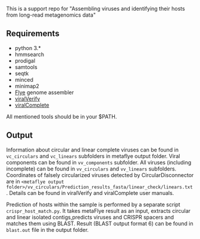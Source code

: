 This is a support repo for "Assembling viruses and identifying their hosts from long-read metagenomics data"

Requirements
----------
* python 3.*
* hmmsearch
* prodigal
* samtools
* seqtk
* minced
* minimap2
* [Flye](https://github.com/fenderglass/Flye) genome assembler 
* [viralVerify](https://github.com/ablab/viralVerify)
* [viralComplete](https://github.com/ablab/viralComplete)


All mentioned tools should be in your $PATH.


Output
---------
Information about circular and linear complete viruses can be found in `vc_circulars` and `vc_linears` subfolders in metaflye output folder.
Viral components can be found in `vv_components` subfolder. All viruses (including incomplete) can be found in `vv_circulars` and `vv_linears` subfolders. Coordinates of falsely circularized viruses detected by CircularDisconnector are in `<metaflye output folder>/vv_circulars/Prediction_results_fasta/linear_check/linears.txt`. Details can be found in viralVerify and viralComplete user manuals.

Prediction of hosts within the sample is performed by a separate script `crispr_host_match.py`. It takes metaFlye result as an input, extracts circular and linear isolated contigs,predicts viruses and CRISPR spacers and matches them using BLAST. Result (BLAST output format 6) can be found in `blast.out` file in the output folder.
